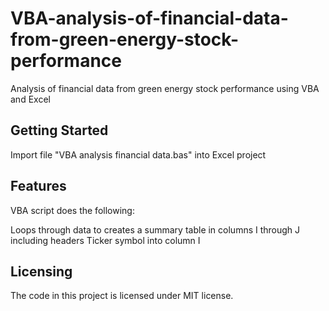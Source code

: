 # VBA-analysis-of-financial-data-from-green-energy-stock-performance
Analysis of financial data from green energy stock performance using VBA and Excel


## Getting Started

Import file "VBA analysis financial data.bas" into Excel project


## Features

VBA script does the following:

Loops through data to creates a summary table in columns I through J including headers
Ticker symbol into column I


## Licensing

The code in this project is licensed under MIT license.
